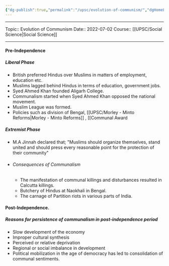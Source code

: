 ```yaml
---
{"dg-publish":true,"permalink":"/upsc/evolution-of-communism/","dgHomeLink":true,"dgPassFrontmatter":false}
---
```


----
Topic:: Evolution of Communism
Date:: 2022-07-02
Course:: [[UPSC/Social Science|Social Science]] 

----

#### Pre-Independence 
##### Liberal Phase 
-  British preferred Hindus over Muslims in matters of employment, education etc. 
- Muslims lagged behind Hindus in terms of education, government jobs. 
- Syed Ahmed Khan founded Aligarh College. 
- Communalism started when Syed Ahmed Khan opposed the national movement. 
- Muslim League was formed. 
- Policies such as division of Bengal, [[UPSC/Morley - Minto Reforms|Morley - Minto Reforms]] , [[Communal Award

##### Extremist Phase
- M.A Jinnah declared that; "Muslims should organize themselves, stand united and should press every reasonable point for the protection of their community"
- ###### Consequences of Communalism 
	- The manifestation of communal killings and disturbances resulted in Calcutta killings. 
	- Butchery of Hindus at Naokhali in Bengal. 
	- The carnage of Partition riots in various parts of India. 

#### Post-Independence. 
##### Reasons for persistence of communalism in post-independence period
- Slow development of the economy 
- Improper cultural synthesis
- Perceived or relative deprivation 
- Regional or social imbalance in development 
- Political mobilization in the age of democracy has led to consolidation of communal sentiments.



